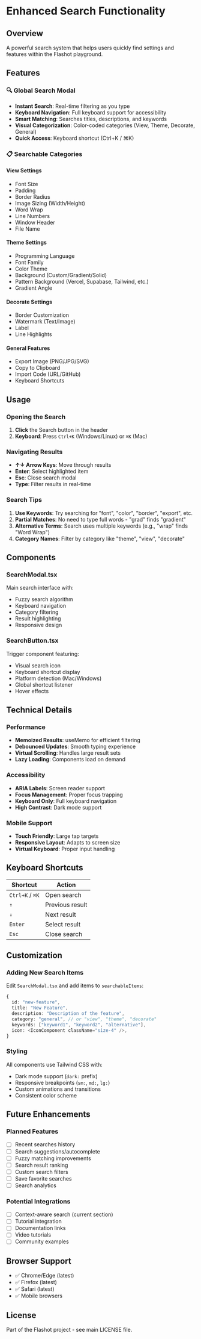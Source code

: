 # Enhanced Search Functionality

## Overview

A powerful search system that helps users quickly find settings and features within the Flashot playground.

## Features

### 🔍 Global Search Modal

- **Instant Search**: Real-time filtering as you type
- **Keyboard Navigation**: Full keyboard support for accessibility
- **Smart Matching**: Searches titles, descriptions, and keywords
- **Visual Categorization**: Color-coded categories (View, Theme, Decorate, General)
- **Quick Access**: Keyboard shortcut (Ctrl+K / ⌘K)

### 📋 Searchable Categories

#### View Settings

- Font Size
- Padding
- Border Radius
- Image Sizing (Width/Height)
- Word Wrap
- Line Numbers
- Window Header
- File Name

#### Theme Settings

- Programming Language
- Font Family
- Color Theme
- Background (Custom/Gradient/Solid)
- Pattern Background (Vercel, Supabase, Tailwind, etc.)
- Gradient Angle

#### Decorate Settings

- Border Customization
- Watermark (Text/Image)
- Label
- Line Highlights

#### General Features

- Export Image (PNG/JPG/SVG)
- Copy to Clipboard
- Import Code (URL/GitHub)
- Keyboard Shortcuts

## Usage

### Opening the Search

1. **Click** the Search button in the header
2. **Keyboard**: Press `Ctrl+K` (Windows/Linux) or `⌘K` (Mac)

### Navigating Results

- **↑↓ Arrow Keys**: Move through results
- **Enter**: Select highlighted item
- **Esc**: Close search modal
- **Type**: Filter results in real-time

### Search Tips

1. **Use Keywords**: Try searching for "font", "color", "border", "export", etc.
2. **Partial Matches**: No need to type full words - "grad" finds "gradient"
3. **Alternative Terms**: Search uses multiple keywords (e.g., "wrap" finds "Word Wrap")
4. **Category Names**: Filter by category like "theme", "view", "decorate"

## Components

### SearchModal.tsx

Main search interface with:

- Fuzzy search algorithm
- Keyboard navigation
- Category filtering
- Result highlighting
- Responsive design

### SearchButton.tsx

Trigger component featuring:

- Visual search icon
- Keyboard shortcut display
- Platform detection (Mac/Windows)
- Global shortcut listener
- Hover effects

## Technical Details

### Performance

- **Memoized Results**: useMemo for efficient filtering
- **Debounced Updates**: Smooth typing experience
- **Virtual Scrolling**: Handles large result sets
- **Lazy Loading**: Components load on demand

### Accessibility

- **ARIA Labels**: Screen reader support
- **Focus Management**: Proper focus trapping
- **Keyboard Only**: Full keyboard navigation
- **High Contrast**: Dark mode support

### Mobile Support

- **Touch Friendly**: Large tap targets
- **Responsive Layout**: Adapts to screen size
- **Virtual Keyboard**: Proper input handling

## Keyboard Shortcuts

| Shortcut        | Action          |
| --------------- | --------------- |
| `Ctrl+K` / `⌘K` | Open search     |
| `↑`             | Previous result |
| `↓`             | Next result     |
| `Enter`         | Select result   |
| `Esc`           | Close search    |

## Customization

### Adding New Search Items

Edit `SearchModal.tsx` and add items to `searchableItems`:

```typescript
{
  id: "new-feature",
  title: "New Feature",
  description: "Description of the feature",
  category: "general", // or "view", "theme", "decorate"
  keywords: ["keyword1", "keyword2", "alternative"],
  icon: <IconComponent className="size-4" />,
}
```

### Styling

All components use Tailwind CSS with:

- Dark mode support (`dark:` prefix)
- Responsive breakpoints (`sm:`, `md:`, `lg:`)
- Custom animations and transitions
- Consistent color scheme

## Future Enhancements

### Planned Features

- [ ] Recent searches history
- [ ] Search suggestions/autocomplete
- [ ] Fuzzy matching improvements
- [ ] Search result ranking
- [ ] Custom search filters
- [ ] Save favorite searches
- [ ] Search analytics

### Potential Integrations

- [ ] Context-aware search (current section)
- [ ] Tutorial integration
- [ ] Documentation links
- [ ] Video tutorials
- [ ] Community examples

## Browser Support

- ✅ Chrome/Edge (latest)
- ✅ Firefox (latest)
- ✅ Safari (latest)
- ✅ Mobile browsers

## License

Part of the Flashot project - see main LICENSE file.

